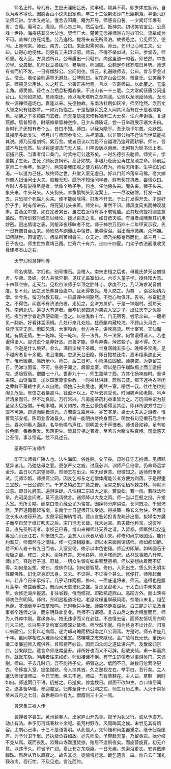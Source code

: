 <!-- { "loadSidebar": true } -->
　　师名正传。号幻有。生应天溧阳吕氏。幼丰硕。颖异不羁。丱岁体忽尪弱。自以为寿不得长。因感香山小说思出家焉。年二十二依荆溪沙门乐庵剃落。寻诣六庭法师习讲。学木叉戒法。俄舍去叩庵。庵为开导。师感奋自誓。一夕闻灯华爆有省。白庵。庵可之。庵没。师心丧三年。然后治任。抵神京。初谒笑岩宝公。公高峰十世孙。海舟慈其又大父也。契悟广大。楚黄无念禅师游方时拟叩公。流辈咸为不可。盖禅门方死绳墨。公乃逸格。提将来者无所缘泊。故畏忌之。公见师至。便问。上座何来。师云。南方。公曰。来此拟需何事。师云。乞印证心地工夫。公曰。认得心地便休。何更有工夫印证邪。师云。不得不举似过。公曰。参堂去。师珍重。晚入室。方具述所以。公蓦趯出一只鞋曰。向这里道一句着。师芒然。中夜旁皇。公晨起。见师犹立檐楹间。蓦唤师。师回顾。公翘足作修罗障日月势。师遂有省而机不发。一日有僧辞公。公问何往。僧云。礼遍融师去。公曰。曾与伊会过么。僧云。若论会则遍界无避处。公睥睨曰。汝在庐山会过矣。僧畣无。公笑而不语。师顿见公用处。久之辞去。公署正宗付焉。且以一笠戴师曰。以此覆之。无露圭角。师受旨。径往五台栖息秘魔岩景。不出山者一十三载。会太常鹤征唐公问道台山。见师如夙契。恳师南还。师以庵未塔听之至荆溪。公则以龙池延师焉。龙池故一源禅师道场也。嘉隆以来。先德物故。东南法社例如灰冷。师至怆然。念百丈大智之风有徒数辈。一如万指临之。于是担簦负笈之人闻其风而有在于是者咸集焉。槌拂之下多颖脱而去者。而天童悟报恩修称寂闲二大士矣。住六年谢事。复游燕都。居普照寺。时缙绅辈留神空宗。日夕从师质证。尝一日举扇展示诸大夫曰。当时孔子还知有者个么。皆曰不知。师曰。以我为隐乎。吾无隐乎尔聻。众跃然。其揭示多此类法。师月川与师同参宝公。左袒清凉。以非肇公物不迁论当世莫能抗其说。师乃反覆剖析。累万言。或者窃议以为曷不自疆理乃逾畔而耕邪。师曰。吾诚不与比忧然。后世将遂谓法门无人耳。川卒毁版以谢居。无何有为妖书诋上者。诏捕弗获。当事者借口桑门。时紫柏可公逮系矣。一时名德引去驰师。师笑曰。学道期了生死。生死了顾反畏祸邪。高卧如故。事寝乃赴唐公再住龙池之命。师前后京师二十余年。当是时。两宫奉我田服之徒方藉以有为。师独无所事。生平如饥如渴。一以道为己任。故终师之世。升堂入室无虚日。好以门前冷落车马稀。老大嫁作商人妇话问士大夫。般若无知。靡所不知话问学者。鲜有契其机者。尝谓众曰。今时人多有说得尽是者。恰像个脍子手。何也。任他佛头来。魔头来。狮子头来。象头来。牛头马头。人头狗头。羊鱼鹅鸭头到汝案上。一一尽汝破除。打发一边去。只恐把个死猫儿头来。便不能破除得。打发不开去。于此打发得开去。才是好脍子手。时有僧进云。将死猫儿头来着。师笑曰。果然不识。师风度简夷而神观凝肃。尝燕坐中堂。如在定者累日。虽左右近侍有事不敢辄启。至其规诲提将则慈意蔼然。有所训敕时或质以经论。援以百氏之言。如日莅天临。有目者咸睹至其机用妙密。迥出情谓之表。则壑泽夜移昧者不觉。师于神宗万历四十二年甲寅示寂。先一日有僧自台山来。师欣然与剧谭山中宿昔。抵暮索浴。浴出而示微疾。众环拥。知师猒世。因请遗训。师举所著帽者三。众无对。师乃拍膝奄然而化。盖三月十二日子夜也。师生世宗嘉靖己酉。世寿六十有六。坐四十四夏。门弟子依法阇维收灵骨建塔本山之右。

　　天宁幻也慧禅师传

　　师名佛慧。字幻也。别号懒石。会稽人。南宋史相之后也。母戴氏梦天台僧抵舍。孕师。及娠。邻人共惊异相。见红光盖室如火。六岁入童子学。授经知大意。十四慕空宗。走天台。见松谷法师于华顶之胜峰寺。求度不允。乃泛海求潮音僧度。复不允。因之发愤葬身鱼腹中。且死得救免。舟人愍之。为剪　。诣谷始纳为僧。命今名。留习台教五载。一日晨课中间豁然。不觉心吻俱开。告谷。谷奋挺逐之。不得住。闻嘉禾有济法舟者。走见之。会济方属纩。于是一钵烟村。孤筇天外。南询北访。遍见大有道者。而卒机契圆通为笑岩入室之子。出住天宁之优昙苑。疾当世学者走声便软暖一澄之。以枯澹数十年。门无宿客。尝示众曰。一翻相见一翻新。好看钵盂添柄。几处行来几处险。犹奇艇内藏轮海。不顾山头月白。一任浮沉空无奈。雨脚风清。大家和会。参方衲子。讲席高流。居士宰官。天仙魔梵。有情无情。生一乾坤。死一乾坤。圣一法界。凡一法界。何曾谩得诸人。若也谩得诸人。那讨说个是非好恶。贤善才能。尊卑异类。焯然些子。谩不得。欠不得。你道是什么境界。会么。满目尘埃千圣眼。半身落魄五宗心。晚移多宝庵。足不越阃者复十余载。老且耄矣。忽思天台旧隐。即日抴杖还南。嘉禾缁素遮止天宁。俄示微疾。简历示小。师曰。后二日可。小师涕泣固留。师笑诺。为更留三日。仍涕泣固留。不可。俗弟子闻之。趣置龛室。师以是日午跏趺榻上而工适报竣。遂趋寂焉。僧腊七十八。世寿九十一。师生嘉靖丁酉。方其化扬神庙时。重译来琛。山饶海富。加以国家尊崇象教。一时禅林讲肆。蔚然云蒸。都下逮衲衣空闲之辈鲜不藉赖中贵人以自赡。师独斥去弗受也。阒然一室。嗒然一我。往往绝粒则阖关危坐。有馈之者粟逾斗。钱盈环以上。亦斥去弗受也。时闻啸声如老鹘。吟声若清泉而已。然不动真际。万行常兴。凡斋施茶药利益事皆为之。万历间奉诏为慈圣皇太后饭僧。千朝事竣。阖关如故。故王公豪执希得见其面。即非所欲方寸之闩涩不可通。即通而昵极清光。方若露立霜月中。亦芒寒足。桌士大夫从之游者。惟曹驾部安祖。陈司业雪滩最久。侍者一能明执侍终身而已。明尝有句见懒石卮言中云。春水仰看人面绿。名华低唤鸟声红。则明盖长于声律者。师语音如钟。足有轮纹龟画。番番黄发。齿落更生。皆其异相之著者。至若五台睹文殊真境。司爨感天台圣僧。事涉怪诞。兹不具述云。

　　圣寿印干法师传

　　印干法师者广陵人也。法名海印。俗姓韩。父早丧。母孙氏守志拊师。见师黠慧异诸儿。乃弛慈母之爱。更张严父之威。过庭必训。训师严且倍常。仍命师远学金沙。盖日以亢宗望师矣。然师志在出尘。殊无经世意。母微知之。适师归里就试。促师毕姻。师畏罥尘网。因哀乞邻东之老僧体庵能公者方便为剃落。于是得堕三宝数。一日公谓师曰。千岁之椿必生广莫之野。凌霄之鹤讵栖枳棘之林。师默识公意。即日礼辞去。遍游讲肆。凡性相二宗硕大之家。若巢松。若一雨。若昧法师辈。光昭吴会间者。莫不造请微言。诸师降以大龙之雨。师一当以巨壑之投。升堂入室。无所关隘。而京口悟心融公尤为骏赏。因挽师分座讲说。长河既决。千里沛然。英声遂籍籍起东南。东南学士日望师开法受徒。得挟策一聆玄义为快。然师自念长水从琅玡开法。太原孚因禅衲悟明。德山宣鉴躬担青龙疏钞出蜀。拟埽南方魔子而卒自焚于纸灯吹灭之后。宗门岂无长哉。我未达耳。若夫数他矜宝。说彼哗音。直先圣所诃者。崇祯己巳春。博山来禅师赴天界之请。入留都。师蹶然起仅造筹室而山还江右。师怅恨久之。会友人山茨者从磬山来。称修和尚宗眼圆活。能针灼耆艾。师慨然与之偕往。修一见深相器重。即以本来面目话诘师。师如痴如醉。若不知人者十有九日而省。入室呈偈。修示以本色钳锤。师迎刃即解。如转圆石于峻阪之巅。修曰。未也。豪牦有差。天地县隔。师声喏而退。丛林故事腊八升座。师出问。释迦老子道。奇哉。一切众生皆有如来智慧德相。但以妄想执着而不证得。如何是妄想。修曰。成佛作祖。如何是智慧。修曰。入死出生。恁么则无明实性即佛性。幻化空身即法身。又云。不证得。不证得个甚么。修便打。师拜起而曰。若非今日亲承指示。几乎话作两橛。修曰。一面底道将来。师云。道得也是腊月莲华。修益器重之。既而闻天童法化之盛。复走见密老人。于太白山中亲炙逾年。会修迁湖州报恩。复往省觐。俄而修寂。即欲抗迹西山。高蹈方外。而山茨禅师初住东明简。师曰。东明旵祖道场也。老屋败椽虽聊蔽风雨。奈塔山未复。祖茔尚薶。寒烟衰草中孤掌难鸣。兄岂靳只手哉。师毅然走嘉湖杭。白三郡之护法及当事者卒韪师之议。而东明繇此复业。然师不自谓德。复去山后之数舍缚屋而居。师为人外瘁中刚。寡缘饰与。物无违诤而义在必往。不吝情去留。而师友恒切居东明时未三祀。长兴男子复构室乌瞻深处延师。师欣然乐就。将为终身不出计矣。归京口省融公。公复以老病留。遂力却乌瞻而栖城南之八公洞焉。方是时。师去讲座几十年。虽同学相过从难师经论重宣。然嗛嗛之志未猒也。会广陵蒋氏元长。董氏问曦二孝廉迎师入城供养。且叩楞严妙旨。因而四众闻之遂延讲兴严。及散席归京口。公果猒世。遗言命师继席圣寿。非所好也而义不可辞。起敝支倾。甫一年而病作。就医东隐。问疾者往来如织。师恒接谭不倦。有宁生楚儒者以事游吴门。来谒别。师曰。子去几时归。吾不能待子矣。把臂送之。低回不已。越数日忽索浴更衣。命移龛入室。据坐跏趺。令人扶其首。久之熟视左右。举手曰。吾行矣。主人暹法师戏谓师曰。今日天雨。纵去不远。师曰。吾有草鞋在。主人曰。草鞋　断时如何。师遂閟目不语。俄撼之。已逝矣。停龛数日。颜面不改如生。京口缁俗闻之。遂各备华幡。奉迎龛室。归葬全身于八公洞之左。师生万历乙未。入灭于崇祯癸未五月之七日。盖世寿四十有九。僧腊则三十又一焉。

　　昙常集三禅人传

　　昙禅者字昙生。黄州蕲春人。出家庐山开先寺。视予为犹父行。幼从予游方。动止有法。奉予历百城春秋十余祀。虽荒村野寺。风雨晦冥之候。未尝见其有惰容。尤刳心己事。于三不是语发明。从此信入。先师悟和尚盖器重之。继予归隐匡庐。为予分卫千里。还执爨负舂如故。迨先师没。予奔赴天童。乃留黄岩。始分岐不克从焉。既而丧乱。洊臻山寺罄遭焚掠。殆居不遑夙夜矣。而旋营旋葺。初无介意。以违予久。将省予广润。夏止邗之东隐庵。一日无疾。忽索浴更衣。安详敷座跏趺。然后从容以趋寂之。故告其徒。徒惊愕悲恋。跪乞遗言。曰。你自去广润礼觐和尚。吾行忙。不及见也。言讫而终。

